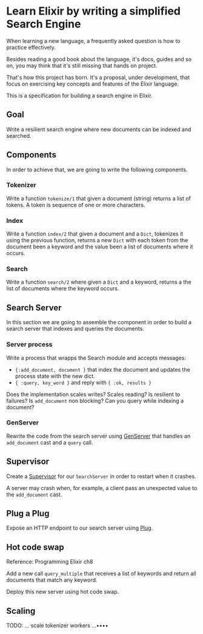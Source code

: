 # Learn Elixir by writing a simplified Search Engine

When learning a new language, a frequently asked question is how to
practice effectively.

Besides reading a good book about the language, it's docs, guides and
so on, you may think that it's still missing that hands on project.

That's how this project has born. It's a proposal, under development,
that focus on exercising key concepts and features of the Elixir
language.

This is a specification for building a search engine in Elixir.

## Goal

Write a resilient search engine where new documents can be indexed and
searched.

## Components

In order to achieve that, we are going to write the following
components.

### Tokenizer

Write a function `tokenize/1` that given a document (string) returns a
list of tokens. A token is sequence of one or more characters.

### Index

Write a function `index/2` that given a document and a `Dict`,
tokenizes it using the previous function, returns a new `Dict` with
each token from the document been a keyword and the value been a list
of documents where it occurs.

### Search

Write a function `search/2` where given a `Dict` and a keyword, returns
a the list of documents where the keyword occurs.

## Search Server

In this section we are going to assemble the component in order to
build a search server that indexes and queries the documents.

### Server process

Write a process that wrapps the Search module and accepts messages:

- `{:add_document, document }` that index the document and updates the
  process state with the new dict.
- `{ :query, key_word }` and reply with `{ :ok, results }`

Does the implementation scales writes? Scales reading? Is resilient to
failures? Is `add_document` non blocking? Can you query while indexing
a document?

### GenServer

Rewrite the code from the search server using
[GenServer](http://elixir-lang.org/docs/stable/elixir/GenServer.html)
that handles an `add_document` cast and a `query` call.

## Supervisor

Create a
[Supervisor](http://elixir-lang.org/docs/stable/elixir/Supervisor.html)
for our `SearchServer` in order to restart when it crashes.

A server may crash when, for example, a client pass an unexpected
value to the `add_document` cast.

## Plug a Plug

Expose an HTTP endpoint to our search server using
[Plug](https://github.com/elixir-lang/plug).

## Hot code swap

Reference: Programming Elixir ch8

Add a new call `query_multiple` that receives a list of keywords and
return all documents that match any keyword.

Deploy this new server using hot code swap.

## Scaling

TODO: ...  scale tokenizer workers …••••

